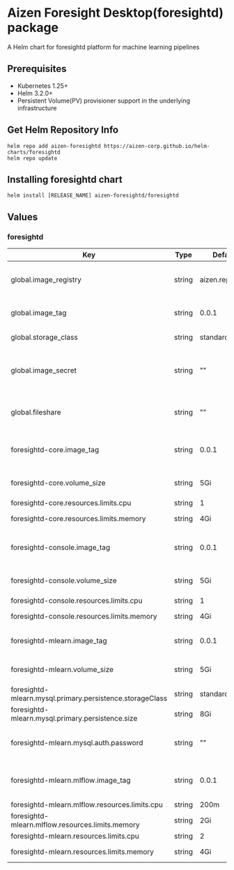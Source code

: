 # Aizen Foresight Desktop(foresightd) package

A Helm chart for foresightd platform for machine learning pipelines

## Prerequisites
- Kubernetes 1.25+
- Helm 3.2.0+
- Persistent Volume(PV) provisioner support in the underlying infrastructure

## Get Helm Repository Info
```
helm repo add aizen-foresightd https://aizen-corp.github.io/helm-charts/foresightd
helm repo update
```
## Installing foresightd chart
```
helm install [RELEASE_NAME] aizen-foresightd/foresightd
```
## Values

### foresightd

| Key | Type | Default | Description |
|-----| -----| ------- | ----------- |
| global.image_registry | string | aizen.repo.com | The docker image registry to use |
| global.image_tag | string | 0.0.1 | Default tag for the image |
| global.storage_class | string | standard | Backend storage |
| global.image_secret | string | "" | Secret to access docker image registry |
| global.fileshare | string | "" | Local fileshare mount if any exists |
| foresightd-core.image_tag | string | 0.0.1 | Image tag for core docker image |
| foresightd-core.volume_size | string | 5Gi | Volume size for core |
| foresightd-core.resources.limits.cpu | string | 1 | Max cpu |
| foresightd-core.resources.limits.memory | string | 4Gi | Max memory |
| foresightd-console.image_tag | string | 0.0.1 | Image tag for console docker image |
| foresightd-console.volume_size | string | 5Gi | Volume size for console |
| foresightd-console.resources.limits.cpu | string | 1 | Max cpu |
| foresightd-console.resources.limits.memory | string | 4Gi | Max memory |
| foresightd-mlearn.image_tag | string | 0.0.1 | Image tag for mlearn docker |
| foresightd-mlearn.volume_size | string | 5Gi | Volume size for mlearn |
| foresightd-mlearn.mysql.primary.persistence.storageClass | string | standard | Backend storage |
| foresightd-mlearn.mysql.primary.persistence.size | string | 8Gi | Volume size |
| foresightd-mlearn.mysql.auth.password | string | "" | mysql password for root user |
| foresightd-mlearn.mlflow.image_tag | string | 0.0.1 | Image tag for mlflow docker image |
| foresightd-mlearn.mlflow.resources.limits.cpu | string | 200m | Max cpu |
| foresightd-mlearn.mlflow.resources.limits.memory | string | 2Gi | Max memory |
| foresightd-mlearn.resources.limits.cpu | string | 2 | Max cpu |
| foresightd-mlearn.resources.limits.memory | string | 4Gi | Max memory |

